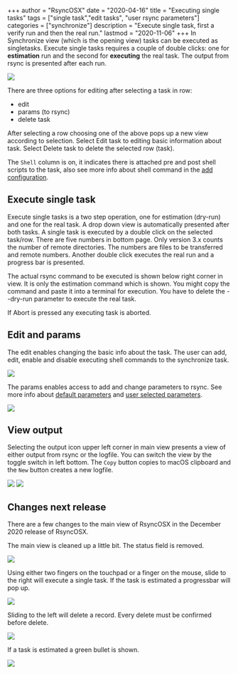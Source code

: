 +++
author = "RsyncOSX"
date = "2020-04-16"
title =  "Executing single tasks"
tags = ["single task","edit tasks", "user rsync parameters"]
categories = ["synchronize"]
description = "Execute single task, first a verify run and then the real run."
lastmod = "2020-11-06"
+++
In Synchronize view (which is the opening view) tasks can be executed as singletasks. Execute single tasks requires a couple of double clicks: one for **estimation** run and the second for **executing** the real task. The output from rsync is presented after each run.

![](/images/RsyncOSX/master/singletask/singletask.png)

There are three options for editing after selecting a task in row:
- edit
- params (to rsync)
- delete task

After selecting a row choosing one of the above pops up a new view according to selection. Select Edit task to editing basic information about task. Select Delete task to delete the selected row (task).

The `Shell` column is on, it indicates there is attached pre and post shell scripts to the task, also see more info about shell command in the [add configuration](/post/addconfigurations/).

## Execute single task

Execute single tasks is a two step operation, one for estimation (dry-run) and one for the real task. A drop down view is automatically presented after both tasks. A single task is executed by  a double click on the selected task/row. There are five numbers in bottom page. Only version 3.x counts the number of remote directories. The numbers are files to be transferred and remote numbers. Another double click executes the real run and a progress bar is presented.

The actual rsync command to be executed is shown below right corner in view. It is only the estimation command which is shown. You might copy the command and paste it into a terminal for execution. You have to delete the --dry-run parameter to execute the real task.

If Abort is pressed any executing task is aborted.

## Edit and params

The edit enables changing the basic info about the task. The user can add, edit, enable and disable executing shell commands to the synchronize task.

![](/images/RsyncOSX/master/singletask/edit.png)

The params enables access to add and change parameters to rsync. See more info about [default parameters](/post/rsyncparameters) and [user selected parameters](/post/userparameters/).

![](/images/RsyncOSX/master/userparameters/userparameters.png)

## View output

Selecting the output icon upper left corner in main view presents a view of either output from rsync or the logfile. You can switch the view by the toggle switch in left bottom. The `Copy` button copies to macOS clipboard and the `New` button creates a new logfile.

![](/images/RsyncOSX/master/singletask/rsyncoutput.png)
![](/images/RsyncOSX/master/singletask/logfile.png)

## Changes next release

There are a few changes to the main view of RsyncOSX in the December 2020 release of RsyncOSX.

The main view is cleaned up a little bit. The status field is removed.

![](/images/RsyncOSX/master/singletask/schedules.png)

Using either two fingers on the touchpad or a finger on the mouse, slide to the right will execute a single task. If the task is estimated a progressbar will pop up.

![](/images/RsyncOSX/master/singletask/executeleft.png)

Sliding to the left will delete a record. Every delete must be confirmed before delete.

![](/images/RsyncOSX/master/singletask/deleteright.png)

If a task is estimated a green bullet is shown.

![](/images/RsyncOSX/master/singletask/estimated.png)
